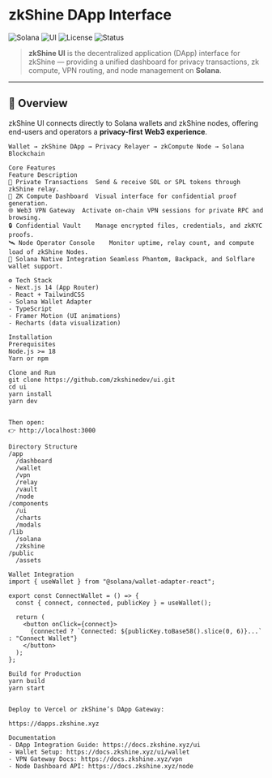 # zkShine DApp Interface

![Solana](https://img.shields.io/badge/Built_for-Solana-14F195?logo=solana&logoColor=white)
![UI](https://img.shields.io/badge/Frontend-Next.js_React-blue)
![License](https://img.shields.io/badge/License-MIT-green)
![Status](https://img.shields.io/badge/Version-0.3.0--alpha-yellow)

> **zkShine UI** is the decentralized application (DApp) interface for zkShine — providing a unified dashboard for privacy transactions, zk compute, VPN routing, and node management on **Solana**.

---

## 🧠 Overview

zkShine UI connects directly to Solana wallets and zkShine nodes, offering end-users and operators a **privacy-first Web3 experience**.

```console
Wallet → zkShine DApp → Privacy Relayer → zkCompute Node → Solana Blockchain

Core Features
Feature	Description
💸 Private Transactions	Send & receive SOL or SPL tokens through zkShine relay.
🧠 ZK Compute Dashboard	Visual interface for confidential proof generation.
🌐 Web3 VPN Gateway	Activate on-chain VPN sessions for private RPC and browsing.
🔒 Confidential Vault	Manage encrypted files, credentials, and zkKYC proofs.
🛰️ Node Operator Console	Monitor uptime, relay count, and compute load of zkShine Nodes.
🧱 Solana Native Integration	Seamless Phantom, Backpack, and Solflare wallet support.

⚙️ Tech Stack
- Next.js 14 (App Router)
- React + TailwindCSS
- Solana Wallet Adapter
- TypeScript
- Framer Motion (UI animations)
- Recharts (data visualization)

Installation
Prerequisites
Node.js >= 18
Yarn or npm

Clone and Run
git clone https://github.com/zkshinedev/ui.git
cd ui
yarn install
yarn dev


Then open:
👉 http://localhost:3000

Directory Structure
/app
  /dashboard
  /wallet
  /vpn
  /relay
  /vault
  /node
/components
  /ui
  /charts
  /modals
/lib
  /solana
  /zkshine
/public
  /assets

Wallet Integration
import { useWallet } from "@solana/wallet-adapter-react";

export const ConnectWallet = () => {
  const { connect, connected, publicKey } = useWallet();

  return (
    <button onClick={connect}>
      {connected ? `Connected: ${publicKey.toBase58().slice(0, 6)}...` : "Connect Wallet"}
    </button>
  );
};

Build for Production
yarn build
yarn start


Deploy to Vercel or zkShine’s DApp Gateway:

https://dapps.zkshine.xyz

Documentation
- DApp Integration Guide: https://docs.zkshine.xyz/ui
- Wallet Setup: https://docs.zkshine.xyz/ui/wallet
- VPN Gateway Docs: https://docs.zkshine.xyz/vpn
- Node Dashboard API: https://docs.zkshine.xyz/node

